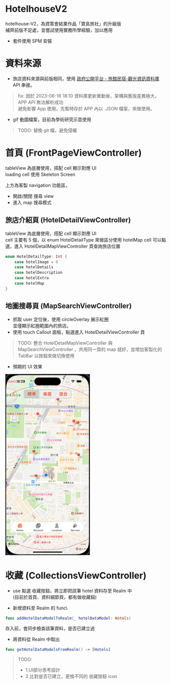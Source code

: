 # HotelhouseV2
hotelhouse-V2，為資策會結業作品「寶島旅社」的升級版\
補齊前版不足處，並嘗試使用實務所學經驗，加以應用

- 套件使用 SPM 安裝

# 資料來源
- 旅店資料來源與前版相同，使用 [政府公開平台 - 旅館民宿-觀光資訊資料庫](https://data.gov.tw/dataset/7780) API 串接。
>fix: 因於 2023-06-16 18:10 資料庫更新異動後，架構與舊版差異極大，APP API 無法解析成功\
>避免影響 App 使用，先暫時存於 APP 內以 .JSON 檔案，來做使用。
- gif 動圖檔案，目前為學術研究示意使用
>TODO: 替換 git 檔，避免侵權

# 首頁 (FrontPageViewController)
tableView 為底層使用，搭配 cell 顯示對應 UI\
loading cell 使用 Skeleton Screen

上方為客製 navigation 功能區，
- 開啟/關閉 搜尋 view
- 進入 map 搜尋模式

## 旅店介紹頁 (HotelDetailViewController)
tableView 為底層使用，搭配 cell 顯示對應 UI\
cell 主要有 5 個，以 enum HotelDetailType 來做區分使用
hotelMap cell 可以點選，進入 HotelDetailMapViewController 頁查詢旅店位置
```swift
enum HotelDetailType: Int {
    case hotelImage = 0
    case hotelDetails
    case hotelDescription
    case hotelExtra
    case hotelMap
}
```
## 地圖搜尋頁 (MapSearchViewController)
- 抓取 user 定位後，使用 circleOverlay 展示紅圈\
並僅顯示紅圈範圍內的旅店。
- 使用 touch Callout 面板，點選進入 HotelDetailViewController 頁

>TODO: 整合 HotelDetailMapViewController 與 MapSearchViewController ，共用同一頁的 map 就好，並增加客製化的 TabBar 以按鈕來做切換使用

- 預期的 UI 效果

![image](Documents/MapSearchVC預期效果.png)

# 收藏 (CollectionsViewController)
- use 點選 收藏按鈕，將立即把該筆 hotel 資料存至 Realm 中\
(目前於首頁、資料細節頁，都有做收藏鈕)

- 新增資料至 Realm 的 func\
```swift
func addHotelDataModelToRealm(_ hotelDataModel: Hotels)
```
存入前，會同步檢查該筆資料，是否已建立過

- 將資料從 Realm 中取出
```swift
func getHotelDataModelsFromRealm() -> [Hotels] 
```

>TODO: 
>- 1.UI部分思考設計
>- 2.比對是否已建立，更換不同的 收藏按鈕 icon
